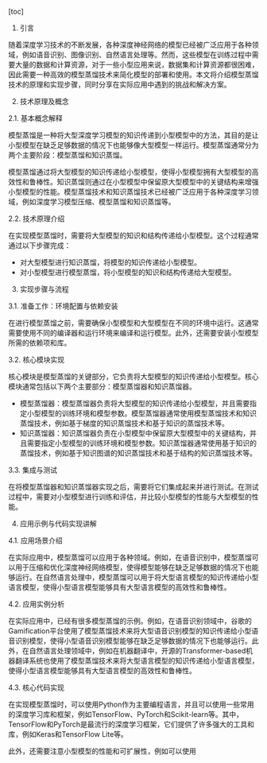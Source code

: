 
[toc]                    
                
                
1. 引言

随着深度学习技术的不断发展，各种深度神经网络的模型已经被广泛应用于各种领域，例如语音识别、图像识别、自然语言处理等。然而，这些模型在训练过程中需要大量的数据和计算资源，对于一些小型应用来说，数据集和计算资源都很困难，因此需要一种高效的模型蒸馏技术来简化模型的部署和使用。本文将介绍模型蒸馏技术的原理和实现步骤，同时分享在实际应用中遇到的挑战和解决方案。

2. 技术原理及概念

2.1. 基本概念解释

模型蒸馏是一种将大型深度学习模型的知识传递到小型模型中的方法，其目的是让小型模型在缺乏足够数据的情况下也能够像大型模型一样运行。模型蒸馏通常分为两个主要阶段：模型蒸馏和知识蒸馏。

模型蒸馏通过将大型模型的知识传递给小型模型，使得小型模型拥有大型模型的高效性和鲁棒性。知识蒸馏则通过在小型模型中保留原大型模型中的关键结构来增强小型模型的性能。模型蒸馏技术和知识蒸馏技术已经被广泛应用于各种深度学习领域，例如深度学习模型压缩、模型蒸馏和知识蒸馏等。

2.2. 技术原理介绍

在实现模型蒸馏时，需要将大型模型的知识和结构传递给小型模型。这个过程通常通过以下步骤完成：

- 对大型模型进行知识蒸馏，将模型的知识传递给小型模型。
- 对小型模型进行模型蒸馏，将小型模型的知识和结构传递给大型模型。

3. 实现步骤与流程

3.1. 准备工作：环境配置与依赖安装

在进行模型蒸馏之前，需要确保小型模型和大型模型在不同的环境中运行。这通常需要使用不同的编译器和运行环境来编译和运行模型。此外，还需要安装小型模型所需的依赖项和库。

3.2. 核心模块实现

核心模块是模型蒸馏的关键部分，它负责将大型模型的知识传递给小型模型。核心模块通常包括以下两个主要部分：模型蒸馏器和知识蒸馏器。

- 模型蒸馏器：模型蒸馏器负责将大型模型的知识传递给小型模型，并且需要指定小型模型的训练环境和模型参数。模型蒸馏器通常使用模型蒸馏技术和知识蒸馏技术，例如基于梯度的知识蒸馏技术和基于知识的蒸馏技术等。
- 知识蒸馏器：知识蒸馏器负责在小型模型中保留原大型模型中的关键结构，并且需要指定小型模型的训练环境和模型参数。知识蒸馏器通常使用基于知识的蒸馏技术，例如基于知识图谱的知识蒸馏技术和基于结构的知识蒸馏技术等。

3.3. 集成与测试

在将模型蒸馏器和知识蒸馏器实现之后，需要将它们集成起来并进行测试。在测试过程中，需要对小型模型进行训练和评估，并比较小型模型的性能与大型模型的性能。

4. 应用示例与代码实现讲解

4.1. 应用场景介绍

在实际应用中，模型蒸馏可以应用于各种领域。例如，在语音识别中，模型蒸馏可以用于压缩和优化深度神经网络模型，使得模型能够在缺乏足够数据的情况下也能够运行。在自然语言处理中，模型蒸馏可以用于将大型语言模型的知识传递给小型语言模型，使得小型语言模型能够具有大型语言模型的高效性和鲁棒性。

4.2. 应用实例分析

在实际应用中，已经有很多模型蒸馏的示例。例如，在语音识别领域中，谷歌的Gamification平台使用了模型蒸馏技术来将大型语音识别模型的知识传递给小型语音识别模型，使得小型语音识别模型能够在缺乏足够数据的情况下也能够运行。此外，在自然语言处理领域中，例如在机器翻译中，开源的Transformer-based机器翻译系统也使用了模型蒸馏技术来将大型语言模型的知识传递给小型语言模型，使得小型语言模型能够具有大型语言模型的高效性和鲁棒性。

4.3. 核心代码实现

在实现模型蒸馏时，可以使用Python作为主要编程语言，并且可以使用一些常用的深度学习库和框架，例如TensorFlow、PyTorch和Scikit-learn等。其中，TensorFlow和PyTorch是最流行的深度学习框架，它们提供了许多强大的工具和库，例如Keras和TensorFlow Lite等。



此外，还需要注意小型模型的性能和可扩展性，例如可以使用

